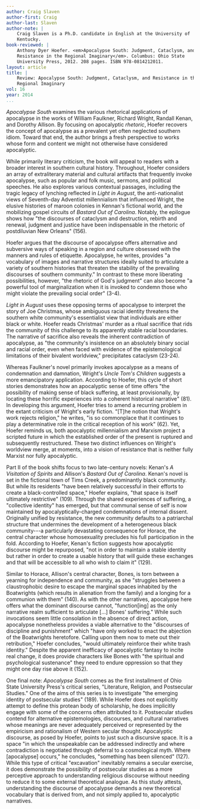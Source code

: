 ```yaml
---
author: Craig Slaven
author-first: Craig
author-last: Slaven
author-note: |
    Craig Slaven is a Ph.D. candidate in English at the University of
    Kentucky.
book-reviewed: |
    Anthony Dyer Hoefer. <em>Apocalypse South: Judgment, Cataclysm, and
    Resistance in the Regional Imaginary</em>. Columbus: Ohio State
    University Press, 2012. 208 pages. ISBN 978-0814212011.
layout: article
title: |
    Review: Apocalypse South: Judgment, Cataclysm, and Resistance in the
    Regional Imaginary
vol: 16
year: 2014
...
```


*Apocalypse South* examines the various rhetorical applications of
apocalypse in the works of William Faulkner, Richard Wright, Randall
Kenan, and Dorothy Allison. By focusing on apocalyptic *rhetoric*, Hoefer
recovers the concept of apocalypse as a prevalent yet often neglected
southern idiom. Toward that end, the author brings a fresh perspective
to works whose form and content we might not otherwise have considered
apocalyptic.

While primarily literary criticism, the book will appeal to readers with
a broader interest in southern cultural history. Throughout, Hoefer
considers an array of extraliterary material and cultural artifacts that
frequently invoke apocalypse, such as popular and folk music, sermons,
and political speeches. He also explores various contextual passages,
including the tragic legacy of lynching reflected in *Light in August*,
the anti-nationalist views of Seventh-day Adventist millennialism that
influenced Wright, the elusive histories of maroon colonies in Kennan's
fictional world, and the mobilizing gospel circuits of *Bastard Out of Carolina*. Notably, the epilogue shows how "the discourses of cataclysm
and destruction, rebirth and renewal, judgment and justice have been
indispensable in the rhetoric of postdiluvian New Orleans" (156).

Hoefer argues that the discourse of apocalypse offers alternative and
subversive ways of speaking in a region and culture obsessed with the
manners and rules of etiquette. Apocalypse, he writes, provides "a
vocabulary of images and narrative structures ideally suited to
articulate a variety of southern histories that threaten the stability
of the prevailing discourses of southern community." In contrast to
these more liberating possibilities, however, "the rhetoric of God's
judgment" can also become "a powerful tool of marginalization when it is
invoked to condemn those who might violate the prevailing social order"
(3-4).

*Light in August* uses these opposing terms of apocalypse to interpret the
story of Joe Christmas, whose ambiguous racial identity threatens the
southern white community's essentialist view that individuals are either
black or white. Hoefer reads Christmas' murder as a ritual sacrifice
that rids the community of this challenge to its apparently stable
racial boundaries. The narrative of sacrifice also reveals the inherent
contradiction of apocalypse, as "the community's insistence on an
absolutely binary social and racial order, even when faced with evidence
of the epistemological limitations of their bivalent worldview,"
precipitates cataclysm (23-24).

Whereas Faulkner's novel primarily invokes apocalypse as a means of
condemnation and damnation, Wright's *Uncle Tom's Children* suggests a
more emancipatory application. According to Hoefer, this cycle of short
stories demonstrates how an apocalyptic sense of time offers "the
possibility of making sense of black suffering, at least provisionally,
by locating these horrific experiences into a coherent historical
narrative" (81). In developing this argument, Hoefer tries to amend a
recurring problem in the extant criticism of Wright's early fiction.
"[T]he notion that Wright's work rejects religion," he writes, "is so
commonplace that it continues to play a determinative role in the
critical reception of his work" (62). Yet, Hoefer reminds us, both
apocalyptic millennialism and Marxism project a scripted future in which
the established order of the present is ruptured and subsequently
restructured. These two distinct influences on Wright's worldview merge,
at moments, into a vision of resistance that is neither fully Marxist
nor fully apocalyptic.

Part II of the book shifts focus to two late-century novels: Kenan's *A Visitation of Spirits* and Allison's *Bastard Out of Carolina*. Kenan's
novel is set in the fictional town of Tims Creek, a predominantly black
community. But while its residents "have been relatively successful in
their efforts to create a black-controlled space," Hoefer explains,
"that space is itself ultimately restrictive" (109). Through the shared
experiences of suffering, a "collective identity" has emerged, but that
communal sense of self is now maintained by apocalyptically-charged
condemnations of internal dissent. Originally unified by resistance, the
new community defaults to a patriarchal structure that undermines the
development of a heterogeneous black community---a particularly
devastating consequence for Horace, the central character whose
homosexuality precludes his full participation in the fold. According to
Hoefer, Kenan's fiction suggests how apocalyptic discourse might be
repurposed, "not in order to maintain a stable identity but rather in
order to create a usable history that will guide these exchanges and
that will be accessible to all who wish to claim it" (129).

Similar to Horace, Allison's central character, Bones, is torn between a
yearning for independence and community, as she "struggles between a
claustrophobic desire to escape the marginal spaces inhabited by the
Boatwrights (which results in alienation from the family) and a longing
for a communion with them" (140). As with the other narratives,
apocalypse here offers what the dominant discourse cannot,
"function[ing] as the only narrative realm sufficient to articulate
[...] Bones' suffering." While such invocations seem little consolation
in the absence of direct action, apocalypse nonetheless provides a
viable alternative to the "discourses of discipline and punishment"
which "have only worked to enact the abjection of the Boatwrights
heretofore. Calling upon them now to mete out their retribution," Hoefer
concludes, "would ultimately reinforce their white trash identity."
Despite the apparent inefficacy of apocalyptic fantasy to incite real
change, it does provide characters like Bones with "the spiritual and
psychological sustenance" they need to endure oppression so that they
might one day rise above it (152).

One final note: *Apocalypse South* comes as the first installment of Ohio
State University Press's critical series, "Literature, Religion, and
Postsecular Studies." One of the aims of this series is to investigate
"the emerging identity of postsecular studies" (189). While Hoefer does
not explicitly attempt to define this protean body of scholarship, he
does implicitly engage with some of the concerns often attributed to it.
Postsecular studies contend for alternative epistemologies, discourses,
and cultural narratives whose meanings are never adequately perceived or
represented by the empiricism and rationalism of Western secular
thought. Apocalyptic discourse, as posed by Hoefer, points to just such
a discursive space. It is a space "in which the unspeakable can be
addressed indirectly and where contradiction is negotiated through
deferral to a cosmological myth. Where [apocalypse] occurs," he
concludes, "something has been silenced" (127). While this type of
critical "excavation" inevitably remains a secular exercise, it does
demonstrate the possibility of postsecular studies as a more perceptive
approach to understanding religious discourse without needing to reduce
it to some external theoretical analogue. As this study attests,
understanding the discourse of apocalypse demands a new theoretical
vocabulary that is derived from, and not simply applied to, apocalyptic
narratives.
